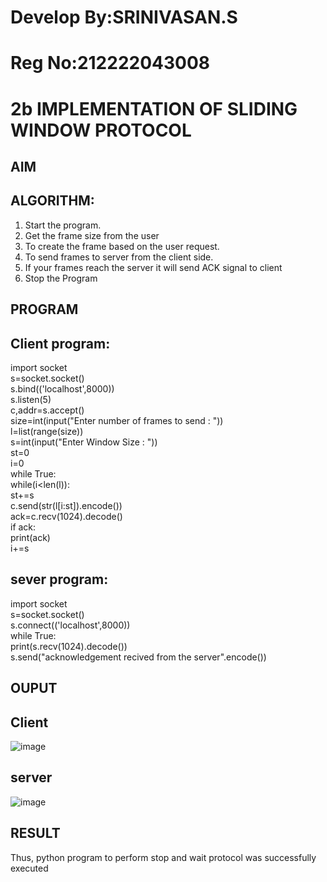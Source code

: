 # Develop By:SRINIVASAN.S
# Reg No:212222043008
# 2b IMPLEMENTATION OF SLIDING WINDOW PROTOCOL
## AIM
## ALGORITHM:
1. Start the program.
2. Get the frame size from the user
3. To create the frame based on the user request.
4. To send frames to server from the client side.
5. If your frames reach the server it will send ACK signal to client
6. Stop the Program
## PROGRAM
## Client program:
import socket   
s=socket.socket()  
s.bind(('localhost',8000))   
s.listen(5)  
c,addr=s.accept()   
size=int(input("Enter number of frames to send : "))   
l=list(range(size))   
s=int(input("Enter Window Size : "))   
st=0   
i=0   
while True:   
while(i<len(l)):   
st+=s  
c.send(str(l[i:st]).encode())  
ack=c.recv(1024).decode()  
if ack:  
print(ack)  
i+=s  

## sever program:
import socket  
s=socket.socket()  
s.connect(('localhost',8000))  
while True:  
print(s.recv(1024).decode())  
s.send("acknowledgement recived from the server".encode())  
## OUPUT
## Client 
![image](https://github.com/srinivasanvaiyali/2b_SLIDING_WINDOW_PROTOCOL/assets/145117665/280ad824-59fb-4983-af6f-4d4a33e258c1)
## server 
![image](https://github.com/srinivasanvaiyali/2b_SLIDING_WINDOW_PROTOCOL/assets/145117665/49d2c883-27c5-478c-927a-264526546a2b)

## RESULT
Thus, python program to perform stop and wait protocol was successfully executed
